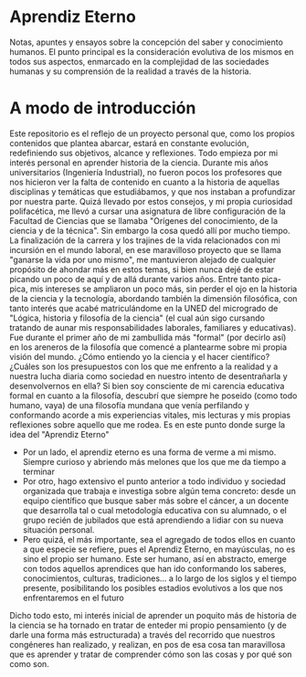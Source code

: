 # Aprendiz Eterno
Notas, apuntes y ensayos sobre la concepción del saber y conocimiento humanos. El punto principal es la consideración evolutiva de los mismos en todos sus aspectos, enmarcado en la complejidad de las sociedades humanas y su comprensión de la realidad a través de la historia.

# A modo de introducción
Este repositorio es el reflejo de un proyecto personal que, como los propios contenidos que plantea abarcar, estará en constante evolución, redefiniendo sus objetivos, alcance y reflexiones.
Todo empieza por mi interés personal en aprender historia de la ciencia. Durante mis años universitarios (Ingeniería Industrial), no fueron pocos los profesores que nos hicieron ver la falta de contenido en cuanto a la historia de aquellas disciplinas y temáticas que estudiábamos, y que nos instaban a profundizar por nuestra parte. Quizá llevado por estos consejos, y mi propia curiosidad polifacética, me llevó a cursar una asignatura de libre configuración de la Facultad de Ciencias que se llamaba "Orígenes del conocimiento, de la ciencia y de la técnica".
Sin embargo la cosa quedó allí por mucho tiempo. La finalización de la carrera y los trajines de la vida relacionados con mi incursión en el mundo laboral, en ese maravilloso proyecto que se llama "ganarse la vida por uno mismo", me mantuvieron alejado de cualquier propósito de ahondar más en estos temas, si bien nunca dejé de estar picando un poco de aquí y de allá durante varios años.
Entre tanto pica-pica, mis intereses se ampliaron un poco más, sin perder el ojo en la historia de la ciencia y la tecnología, abordando también la dimensión filosófica, con tanto interés que acabé matriculándome en la UNED del microgrado de "Lógica, historia y filosofía de la ciencia" (el cual aún sigo cursando tratando de aunar mis responsabilidades laborales, familiares y educativas).
Fue durante el primer año de mi zambullida más "formal" (por decirlo así) en los areneros de la filosofía que comencé a plantearme sobre mi propia visión del mundo. ¿Cómo entiendo yo la ciencia y el hacer científico? ¿Cuáles son los presupuestos con los que me enfrento a la realidad y a nuestra lucha diaria como sociedad en nuestro intento de desentrañarla y desenvolvernos en ella? Si bien soy consciente de mi carencia educativa formal en cuanto a la filosofía, descubrí que siempre he poseido (como todo humano, vaya) de una filosofía mundana que venía perfilando y conformando acorde a mis experiencias vitales, mis lecturas y mis propias reflexiones sobre aquello que me rodea. Es en este punto donde surge la idea del "Aprendiz Eterno"
* Por un lado, el aprendiz eterno es una forma de verme a mi mismo. Siempre curioso y abriendo más melones que los que me da tiempo a terminar
* Por otro, hago extensivo el punto anterior a todo individuo y sociedad organizada que trabaja e investiga sobre algún tema concreto: desde un equipo científico que busque saber más sobre el cáncer, a un docente que desarrolla tal o cual metodología educativa con su alumnado, o el grupo recién de jubilados que está aprendiendo a lidiar con su nueva situación personal.
* Pero quizá, el más importante, sea el agregado de todos ellos en cuanto a que especie se refiere, pues el Aprendiz Eterno, en mayúsculas, no es sino el propio ser humano. Este ser humano, así en abstracto, emerge con todos aquellos aprendices que han ido conformando los saberes, conocimientos, culturas, tradiciones... a lo largo de los siglos y el tiempo presente, posibilitando los posibles estadios evolutivos a los que nos enfrentaremos en el futuro

Dicho todo esto, mi interés inicial de aprender un poquito más de historia de la ciencia se ha tornado en tratar de enteder mi propio pensamiento (y de darle una forma más estructurada) a través del recorrido que nuestros congéneres han realizado, y realizan, en pos de esa cosa tan maravillosa que es aprender y tratar de comprender cómo son las cosas y por qué son como son.
